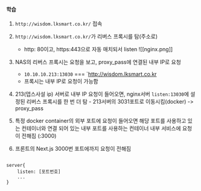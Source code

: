 
#### 학습

1. `http://wisdom.lksmart.co.kr/` 접속
2. `http://wisdom.lksmart.co.kr/`가 리버스 프록시를 탐(주소로)
	- http: 80이고, https:443으로 자동 매치되서 listen
![[nginx.png]]
5. NAS의 리버스 프록시는 요청을 보고, proxy_pass에 연결된 내부 IP로 요청
	- `10.10.10.213:13030`  === `http://wisdom.lksmart.co.kr
	- 프록시는 내부 IP로 요청이 가능함

7. 213(뎁스사설  ip) 서버로 내부 IP 요청이 들어오면, nginx서버 `listen:13030`에 설정된 리버스 프록시를 한 번 더 탐
		- 213서버의 3031포트로 이동시킴(docker) -> proxy_pass

8. 특정 docker container의 외부 포트에 요청이 들어오면 해당 포트를 사용하고 있는 컨테이너와 연결 되어 있는 내부 포트를 사용하는 컨테이너 내부 서비스에 요청이 전해짐 (:3000)

9. 프론트의 Next.js 3000번 포트에까지 요청이 전해짐


```null

server{
	listen: [포트번호]
	...
}
```